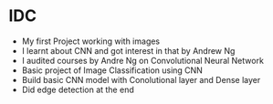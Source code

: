 # IDC

- My first Project working with images
- I learnt about CNN and got interest in that by Andrew Ng
- I audited courses by Andre Ng on Convolutional Neural Network
- Basic project of Image Classification using CNN
- Build basic CNN model with Conolutional layer and Dense layer
- Did edge detection at the end
